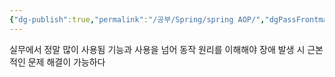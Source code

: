 ```yaml
---
{"dg-publish":true,"permalink":"/공부/Spring/spring AOP/","dgPassFrontmatter":true,"noteIcon":""}
---
```


실무에서 정말 많이 사용됨
기능과 사용을 넘어 동작 원리를 이해해야 장애 발생 시 근본적인 문제 해결이 가능하다